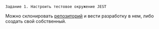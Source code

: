     Задание 1. Настроить тестовое окружение JEST

Можно склонировать [репозиторий](https://github.com/aneelia/learn-js) и вести разработку в нем, либо создать свой собственный.

